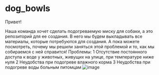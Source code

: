 # dog_bowls
Привет!

Наша команда хочет сделать подогреваемую миску для собаки, а это репозиторий для ее создания. В него мы будем выкладывать все материалы, которые потребуются для создания.
А пока можете посмотреть, почему мы решили заняться этой проблемой и то, как мы собираемся с ней справится!
Проблемы:
1 Отсутствие постоянного доступа к воде у животных, живущих на улице, при температуре ниже нуля
2 Неудобства при подогреве влажного корма
3 Неудобства при подогреве воды больным питомцам
![image](https://github.com/KateLy1/dog_bowls/assets/91429213/8b092f57-b88e-4909-a78e-d10a10049304)
